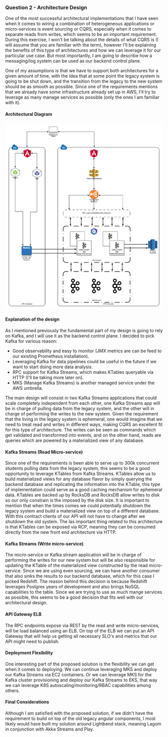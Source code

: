 ### Question 2 - Architecture Design
One of the most successful architectural implementations that I have seen when it comes to wiring a combination of
heterogeneous applications or micro-services is event sourcing or CQRS, especially when it comes to separate reads from
writes, which seems to be an important requirement. During this exercise, I won't be talking about the details of what
CQRS is (I will assume that you are familiar with the term), however I'll be explaining the benefits of this type of
architectures and how we can leverage it for our particular use case. But most importantly, I am going to describe how
a messaging/log system can be used as our backend control plane.

One of my assumptions is that we have to support both architectures for a given amount of time, with the idea that at
some point the legacy system is going to be shut down, and the transition from the legacy to the new system should be as
smooth as possible. Since one of the requirements mentions that we already have some infrastructure already set up in
AWS, I'll try to leverage as many manage services as possible (only the ones I am familiar with it).

#### Architectural Diagram
![](../images/architecture.png)

#### Explanation of the design
As I mentioned previously the fundamental part of my design is going to rely on Kafka, and I will use it as the
backend control plane. I decided to pick Kafka for various reason:

* Good observability and easy to monitor (JMX metrics are can be feed to our existing Prometheus installation).
* Leveraging Kafka for data pipelines could be useful in the future if we want to start doing more data analysis.
* RPC support for Kafka Streams, which makes KTables queryable via HTTP (I'll be taking more later on).
* MKS (Manage Kafka Streams) is another managed service under the AWS umbrella.

The main design will consist in two Kafka Streams applications that could scale completely independent from each other,
one Kafka Streams app will be in charge of pulling data from the legacy system, and the other will in charge of 
performing the writes to the new system. Given the requirement that the living in the legacy system is ephemeral, one
would imagine that we need to treat read and writes in different ways, making CQRS an excellent fit for this type of
architecture. The writes can be seen as commands which get validated and transformed into events, and on the other hand,
reads are queries which are powered by a materialized view of any database.

#### Kafka Streams (Read Micro-service)
Since one of the requirements is been able to serve up to 300k concurrent students pulling data from the legacy system,
this seems to be a good opportunity to leverage KTables from Kafka Streams. KTables allow us to build materialized views
for any database flavor by simply querying the backend database and replicating the information into the KTable, this
type of implementation could serve as a good caching mechanism for ephemeral data. KTables are backed up by RocksDB and 
RocksDB allow writes to disk so our only constrain is the imposed by the disk size.
It is important to mention that when the times comes we could potentially shutdown the legacy system and build a
materialized view on top of a different database. With this contract clients of our API will not have to change after we
shutdown the old system. The las important thing related to this architecture is that KTables can be exposed via RCP,
meaning they can be consumed directly from the new front end architecture via HTTP.

#### Kafka Streams (Write micro-service)
The micro-service or Kafka stream application will be in charge of performing the writes for our new system but will be
also responsible for updating the KTable of the materialized view constructed by the read micro-service. Since we are
using even sourcing, we can have another consumer that also sinks the results to our backend database, which for this
case I picked Redshift. The reason behind this decision is because Redshift leverages Postgres years of development and
also brings NoSQL capabilities to the table. Since we are trying to use as much mange services as possible, this seems
to be a good decision that fits well with our architectural design.

#### API Gateway ELB
The RPC endpoints expose via REST by the read and write micro-services, will be load balanced using an ELB. On top of
the ELB we can put an API Gateway that will help us getting all necessary SLO's and metrics that our API might need to
publish.

#### Deployment Flexibility
One interesting part of the proposed solution is the flexibility we can get when it comes to deploying. We can continue
leveraging MKS and deploy our Kafka Streams via EC2 containers. Or we can leverage MKS for the Kafka cluster
provisioning and deploy our Kafka Streams to EKS, that way we can leverage K8S autoscaling/monitoring/RBAC capabilities
among others.

#### Final Considerations
Although I am satisfied with the proposed solution, if we didn't have the requirement to build on top of the old legacy
angular components, I most likely would have built my solution around Lightbend stack, meaning Lagom in conjunction with
Akka Streams and Play. 
